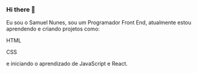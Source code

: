 ### Hi there 👋

Eu sou o Samuel Nunes, sou um Programador Front End, atualmente estou aprendendo e criando projetos como:

HTML

CSS

e iniciando o aprendizado de JavaScript e React.



